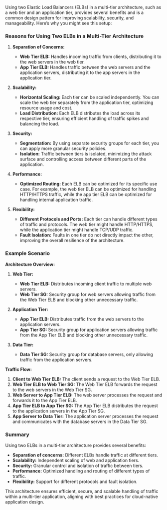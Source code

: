Using two Elastic Load Balancers (ELBs) in a multi-tier architecture, such as a web tier and an application tier, provides several benefits and is a common design pattern for improving scalability, security, and manageability. Here’s why you might see this setup:

### Reasons for Using Two ELBs in a Multi-Tier Architecture

1. **Separation of Concerns:**
   - **Web Tier ELB:** Handles incoming traffic from clients, distributing it to the web servers in the web tier.
   - **App Tier ELB:** Handles traffic between the web servers and the application servers, distributing it to the app servers in the application tier.

2. **Scalability:**
   - **Horizontal Scaling:** Each tier can be scaled independently. You can scale the web tier separately from the application tier, optimizing resource usage and cost.
   - **Load Distribution:** Each ELB distributes the load across its respective tier, ensuring efficient handling of traffic spikes and balancing the load.

3. **Security:**
   - **Segmentation:** By using separate security groups for each tier, you can apply more granular security policies.
   - **Isolation:** Traffic between tiers is isolated, minimizing the attack surface and controlling access between different parts of the application.

4. **Performance:**
   - **Optimized Routing:** Each ELB can be optimized for its specific use case. For example, the web tier ELB can be optimized for handling HTTP/HTTPS traffic, while the app tier ELB can be optimized for handling internal application traffic.

5. **Flexibility:**
   - **Different Protocols and Ports:** Each tier can handle different types of traffic and protocols. The web tier might handle HTTP/HTTPS, while the application tier might handle TCP/UDP traffic.
   - **Fault Isolation:** Faults in one tier do not directly impact the other, improving the overall resilience of the architecture.

### Example Scenario

**Architecture Overview:**

1. **Web Tier:**
   - **Web Tier ELB:** Distributes incoming client traffic to multiple web servers.
   - **Web Tier SG:** Security group for web servers allowing traffic from the Web Tier ELB and blocking other unnecessary traffic.

2. **Application Tier:**
   - **App Tier ELB:** Distributes traffic from the web servers to the application servers.
   - **App Tier SG:** Security group for application servers allowing traffic from the App Tier ELB and blocking other unnecessary traffic.

3. **Data Tier:**
   - **Data Tier SG:** Security group for database servers, only allowing traffic from the application servers.

**Traffic Flow:**
1. **Client to Web Tier ELB:** The client sends a request to the Web Tier ELB.
2. **Web Tier ELB to Web Tier SG:** The Web Tier ELB forwards the request to the web servers in the Web Tier SG.
3. **Web Server to App Tier ELB:** The web server processes the request and forwards it to the App Tier ELB.
4. **App Tier ELB to App Tier SG:** The App Tier ELB distributes the request to the application servers in the App Tier SG.
5. **App Server to Data Tier:** The application server processes the request and communicates with the database servers in the Data Tier SG.

### Summary

Using two ELBs in a multi-tier architecture provides several benefits:
- **Separation of concerns:** Different ELBs handle traffic at different tiers.
- **Scalability:** Independent scaling of web and application tiers.
- **Security:** Granular control and isolation of traffic between tiers.
- **Performance:** Optimized handling and routing of different types of traffic.
- **Flexibility:** Support for different protocols and fault isolation.

This architecture ensures efficient, secure, and scalable handling of traffic within a multi-tier application, aligning with best practices for cloud-native application design.
